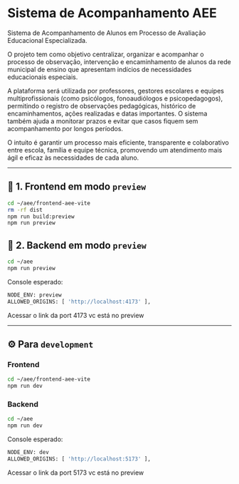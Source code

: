 # Sistema de Acompanhamento AEE

Sistema de Acompanhamento de Alunos em Processo de Avaliação Educacional Especializada.

O projeto tem como objetivo centralizar, organizar e acompanhar o processo de observação, intervenção e encaminhamento de alunos da rede municipal de ensino que apresentam indícios de necessidades educacionais especiais.

A plataforma será utilizada por professores, gestores escolares e equipes multiprofissionais (como psicólogos, fonoaudiólogos e psicopedagogos), permitindo o registro de observações pedagógicas, histórico de encaminhamentos, ações realizadas e datas importantes. O sistema também ajuda a monitorar prazos e evitar que casos fiquem sem acompanhamento por longos períodos.

O intuito é garantir um processo mais eficiente, transparente e colaborativo entre escola, família e equipe técnica, promovendo um atendimento mais ágil e eficaz às necessidades de cada aluno.

---

## 🔧 1. Frontend em modo `preview`

```bash
cd ~/aee/frontend-aee-vite
rm -rf dist
npm run build:preview
npm run preview
```

## 🔧 2. Backend em modo `preview`

```bash
cd ~/aee
npm run preview
````
Console esperado:

```bash
NODE_ENV: preview
ALLOWED_ORIGINS: [ 'http://localhost:4173' ],
```
Acessar o link da port 4173 vc está no preview


---

## ⚙️ Para `development`

### Frontend

```bash
cd ~/aee/frontend-aee-vite
npm run dev
```


### Backend

```bash
cd ~/aee
npm run dev
```

Console esperado:

```bash
NODE_ENV: dev
ALLOWED_ORIGINS: [ 'http://localhost:5173' ],
```
Acessar o link da port 5173 vc está no preview


